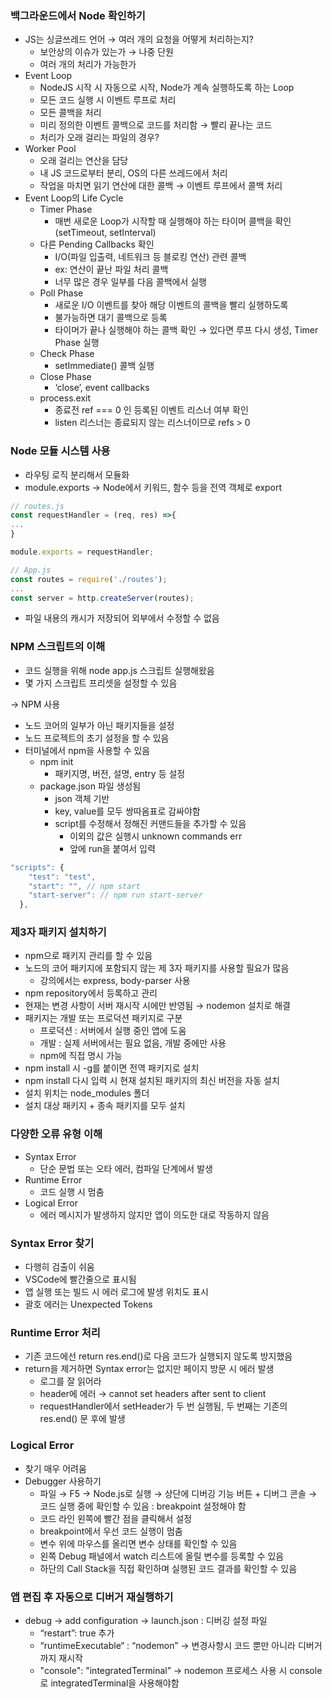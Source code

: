 ### 백그라운드에서 Node 확인하기

- JS는 싱글쓰레드 언어 → 여러 개의 요청을 어떻게 처리하는지?
    - 보안상의 이슈가 있는가 → 나중 단원
    - 여러 개의 처리가 가능한가
- Event Loop
    - NodeJS 시작 시 자동으로 시작, Node가 계속 실행하도록 하는 Loop
    - 모든 코드 실행 시 이벤트 루프로 처리
    - 모든 콜백을 처리
    - 미리 정의한 이벤트 콜백으로 코드를 처리함 → 빨리 끝나는 코드
    - 처리가 오래 걸리는 파일의 경우?
- Worker Pool
    - 오래 걸리는 연산을 담당
    - 내 JS 코드로부터 분리, OS의 다른 쓰레드에서 처리
    - 작업을 마치면 읽기 연산에 대한 콜백 → 이벤트 루프에서 콜백 처리
- Event Loop의 Life Cycle
    - Timer Phase
        - 매번 새로운 Loop가 시작할 때 실행해야 하는 타이머 콜백을 확인(setTimeout, setInterval)
    - 다른 Pending Callbacks 확인
        - I/O(파일 입출력, 네트워크 등 블로킹 연산) 관련 콜백
        - ex: 연산이 끝난 파일 처리 콜백
        - 너무 많은 경우 일부를 다음 콜백에서 실행
    - Poll Phase
        - 새로운 I/O 이벤트를 찾아 해당 이벤트의 콜백을 빨리 실행하도록
        - 불가능하면 대기 콜백으로 등록
        - 타이머가 끝나 실행해야 하는 콜백 확인 → 있다면 루프 다시 생성, Timer Phase 실행
    - Check Phase
        - setImmediate() 콜백 실행
    - Close Phase
        - ‘close’, event callbacks
    - process.exit
        - 종료전 ref === 0 인 등록된 이벤트 리스너 여부 확인
        - listen 리스너는 종료되지 않는 리스너이므로 refs > 0

### Node 모듈 시스템 사용

- 라우팅 로직 분리해서 모듈화
- module.exports → Node에서 키워드, 함수 등을 전역 객체로 export

```jsx
// routes.js
const requestHandler = (req, res) =>{
...
}

module.exports = requestHandler;

// App.js
const routes = require('./routes');
...
const server = http.createServer(routes);

```

- 파일 내용의 캐시가 저장되어 외부에서 수정할 수 없음

### NPM 스크립트의 이해

- 코드 실행을 위해 node app.js 스크립트 실행해왔음
- 몇 가지 스크립트 프리셋을 설정할 수 있음

→ NPM 사용

- 노드 코어의 일부가 아닌 패키지들을 설정
- 노드 프로젝트의 초기 설정을 할 수 있음
- 터미널에서 npm을 사용할 수 있음
    - npm init
        - 패키지명, 버전, 설명, entry 등 설정
    - package.json 파일 생성됨
        - json 객체 기반
        - key, value를 모두 쌍따옴표로 감싸야함
        - script를 수정해서 정해진 커맨드들을 추가할 수 있음
            - 이외의 값은 실행시 unknown commands err
            - 앞에 run을 붙여서 입력

```jsx
"scripts": {
    "test": "test",
    "start": "", // npm start
    "start-server": // npm run start-server
  },
```

### 제3자 패키지 설치하기

- npm으로 패키지 관리를 할 수 있음
- 노드의 코어 패키지에 포함되지 않는 제 3자 패키지를 사용할 필요가 많음
    - 강의에서는 express, body-parser 사용
- npm repository에서 등록하고 관리
- 현재는 변경 사항이 서버 재시작 시에만 반영됨 → nodemon 설치로 해결
- 패키지는 개발 또는 프로덕션 패키지로 구분
    - 프로덕션 : 서버에서 실행 중인 앱에 도움
    - 개발 : 실제 서버에서는 필요 없음, 개발 중에만 사용
    - npm에 직접 명시 가능
- npm install 시 -g를 붙이면 전역 패키지로 설치
- npm install 다시 입력 시 현재 설치된 패키지의 최신 버전을 자동 설치
- 설치 위치는 node_modules 폴더
- 설치 대상 패키지 + 종속 패키지를 모두 설치

### 다양한 오류 유형 이해

- Syntax Error
    - 단순 문법 또는 오타 에러, 컴파일 단계에서 발생
- Runtime Error
    - 코드 실행 시 멈춤
- Logical Error
    - 에러 메시지가 발생하지 않지만 앱이 의도한 대로 작동하지 않음

### Syntax Error 찾기

- 다행히 검출이 쉬움
- VSCode에 빨간줄으로 표시됨
- 앱 실행 또는 빌드 시 에러 로그에 발생 위치도 표시
- 괄호 에러는 Unexpected Tokens

### Runtime Error 처리

- 기존 코드에선 return res.end()로 다음 코드가 실행되지 않도록 방지했음
- return을 제거하면 Syntax error는 없지만 페이지 방문 시 에러 발생
    - 로그를 잘 읽어라
    - header에 에러 → cannot set headers after sent to client
    - requestHandler에서 setHeader가 두 번 실행됨, 두 번째는 기존의 res.end() 문 후에 발생

### Logical Error

- 찾기 매우 어려움
- Debugger 사용하기
    - 파일 → F5 → Node.js로 실행 → 상단에 디버깅 기능 버튼 + 디버그 콘솔 → 코드 실행 중에 확인할 수 있음 : breakpoint 설정해야 함
    - 코드 라인 왼쪽에 빨간 점을 클릭해서 설정
    - breakpoint에서 우선 코드 실행이 멈춤
    - 변수 위에 마우스를 올리면 변수 상태를 확인할 수 있음
    - 왼쪽 Debug 패널에서 watch 리스트에 올릴 변수를 등록할 수 있음
    - 하단의 Call Stack을 직접 확인하며 실행된 코드 결과를 확인할 수 있음

### 앱 편집 후 자동으로 디버거 재실행하기

- debug → add configuration → launch.json : 디버깅 설정 파일
    - “restart”: true 추가
    - “runtimeExecutable“ : “nodemon” → 변경사항시 코드 뿐만 아니라 디버거까지 재시작
    - "console": "integratedTerminal” → nodemon 프로세스 사용 시 console로 integratedTerminal을 사용해야함
